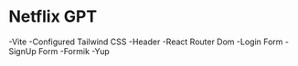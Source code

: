 # Netflix GPT

-Vite
-Configured Tailwind CSS
-Header
-React Router Dom
-Login Form 
-SignUp Form
-Formik 
-Yup 
